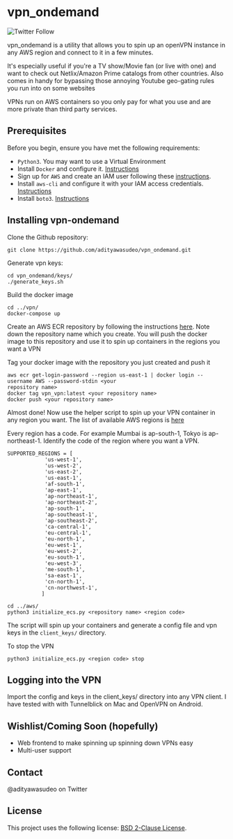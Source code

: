 # vpn_ondemand

<!--- These are examples. See https://shields.io for others or to customize this set of shields. You might want to include dependencies, project status and licence info here --->
![Twitter Follow](https://img.shields.io/twitter/follow/adityawasudeo?style=social)

vpn_ondemand is a utility that allows you to spin up an openVPN instance in any AWS region and
connect to it in a few minutes.

It's especially useful if you're a TV show/Movie fan (or live with one) and want to check out
Netlix/Amazon Prime catalogs from other countries. Also comes in handy for bypassing those
annoying Youtube geo-gating rules you run into on some websites

VPNs run on AWS containers so you only pay for what you use and are more private than third party
services. 

## Prerequisites

Before you begin, ensure you have met the following requirements:
<!--- These are just example requirements. Add, duplicate or remove as required --->
* `Python3`. You may want to use a Virtual Environment
* Install `Docker` and configure it. [Instructions](https://docs.docker.com/get-docker/)
* Sign up for `AWS` and create an IAM user following these [instructions](https://docs.aws.amazon.com/AmazonECS/latest/developerguide/get-set-up-for-amazon-ecs.html).
* Install `aws-cli` and configure it with your IAM access credentials. [Instructions](https://docs.aws.amazon.com/cli/latest/userguide/install-cliv2.html)
* Install `boto3`. [Instructions](https://boto3.amazonaws.com/v1/documentation/api/latest/guide/quickstart.html#installation)

## Installing vpn-ondemand

Clone the Github repository:
```
git clone https://github.com/adityawasudeo/vpn_ondemand.git
```

Generate vpn keys:
```
cd vpn_ondemand/keys/
./generate_keys.sh
```

Build the docker image
``` 
cd ../vpn/
docker-compose up
```

Create an AWS ECR repository by following the instructions [here](https://docs.aws.amazon.com/AmazonECR/latest/userguide/repository-create.html). Note down the repository name which you create. You will push the docker image to this repository and use it to spin up containers in the regions you want a VPN

Tag your docker image with the repository you just created and push it
```
aws ecr get-login-password --region us-east-1 | docker login --username AWS --password-stdin <your
repository name>
docker tag vpn_vpn:latest <your repository name>
docker push <your repository name>
```
Almost done! Now use the helper script to spin up your VPN container in any region you want. The
list of available AWS regions is [here](https://docs.aws.amazon.com/AmazonRDS/latest/UserGuide/Concepts.RegionsAndAvailabilityZones.html)

Every region has a code. For example Mumbai is ap-south-1, Tokyo is ap-northeast-1. Identify the
code of the region where you want a VPN.

```
SUPPORTED_REGIONS = [
            'us-west-1',
            'us-west-2',
            'us-east-2',
            'us-east-1',
            'af-south-1',
            'ap-east-1',
            'ap-northeast-1',
            'ap-northeast-2',
            'ap-south-1',
            'ap-southeast-1',
            'ap-southeast-2',
            'ca-central-1',
            'eu-central-1',
            'eu-north-1',
            'eu-west-1',
            'eu-west-2',
            'eu-south-1',
            'eu-west-3',
            'me-south-1',
            'sa-east-1',
            'cn-north-1',
            'cn-northwest-1',
           ]
```

```
cd ../aws/
python3 initialize_ecs.py <repository name> <region code> 
```
The script will spin up your containers and generate a config file and vpn keys in the
`client_keys/` directory.

To stop the VPN 
```
python3 initialize_ecs.py <region code> stop
``` 

## Logging into the VPN

Import the config and keys in the client_keys/ directory into any VPN client. I have tested with
with Tunnelblick on Mac and OpenVPN on Android. 

## Wishlist/Coming Soon (hopefully)
* Web frontend to make spinning up spinning down VPNs easy
* Multi-user support

## Contact

@adityawasudeo on Twitter

## License

This project uses the following license: [BSD 2-Clause License](https://choosealicense.com/licenses/bsd-2-clause/).
